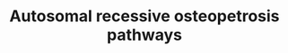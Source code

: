 ---
annotations:
- id: CL:0000092
  parent: animal cell
  type: Cell Type Ontology
  value: osteoclast
- id: DOID:0111542
  parent: genetic disease
  type: Disease Ontology
  value: familial expansile osteolysis
- id: DOID:0110945
  parent: genetic disease
  type: Disease Ontology
  value: autosomal recessive osteopetrosis 6
- id: DOID:0110946
  parent: genetic disease
  type: Disease Ontology
  value: autosomal recessive osteopetrosis 7
- id: DOID:0110939
  parent: genetic disease
  type: Disease Ontology
  value: autosomal recessive osteopetrosis 5
- id: DOID:0110941
  parent: genetic disease
  type: Disease Ontology
  value: autosomal recessive osteopetrosis 3
- id: DOID:0110942
  parent: genetic disease
  type: Disease Ontology
  value: autosomal recessive osteopetrosis 1
- id: DOID:0110940
  parent: genetic disease
  type: Disease Ontology
  value: autosomal recessive osteopetrosis 8
- id: DOID:0110944
  parent: genetic disease
  type: Disease Ontology
  value: autosomal recessive osteopetrosis 4
- id: DOID:0110943
  parent: genetic disease
  type: Disease Ontology
  value: autosomal recessive osteopetrosis 2
- id: PW:0000003
  parent: signaling pathway
  type: Pathway Ontology
  value: signaling pathway
authors:
- Rlee
- Khanspers
- Egonw
- Eweitz
citedin: ''
communities:
- SkeletalDysplasia
description: 'Taken from Osteopetrosis: genetics, treatment and new insights into
  osteoclast function by Cristina Sobacchi, Ansgar Schulz, Fraser P. Coxon, Anna Villa
  and Miep H. Helfrich [https://www.ncbi.nlm.nih.gov/pubmed/23877423].  The osteopetroses
  are genetic diseases characterized by increased bone mass and density due to a failure
  in bone resorption. Two major forms can be distinguished on the basis of their mode
  of inheritance: autosomal dominant osteopetrosis (ADO, formerly known as Albers-Schönberg
  disease), is usually considered an adult-onset, more benign form (and has been comprehensively
  reviewed elsewhere); whereas autosomal recessive osteopetrosis (ARO), also termed
  malignant infantile osteopetrosis, presents soon after birth, is often severe and
  leads to death if left untreated.  Mechanisms underlying osteoclast-‑rich ARO: Ruffled
  border formation and bone resorption by osteoclasts are dependent on secretory lysosome
  trafficking. Genes implicated in osteoclast-‑rich autosomal recessive osteopetrosis
  encode proteins that localize to secretory lysosomes in osteoclasts. TCIRG1 encodes
  the a3 subunit of the V0 complex, part of the V‑ATPase proton pump that acidifies
  endosomes and lysosomes; CLCN7 encodes ClC‑7, the Cl– antiporter responsible for
  increasing lumenal Cl– concentration; OSTM1 encodes the β‑subunit of CIC‑7; PLEKHM1
  encodes a cytosolic protein that binds to the active (GTP-‑bound) form of Rab7,
  which is associated with late endosomes and lysosomes; and SNX10 encodes sorting
  nexin 10, which localizes to endosomes via a phosphoinositide-‑binding PX domain.
  This domain also interacts with the V1 complex D subunit of V‑ATPase, raising the
  possibility that SNX10 is involved in trafficking of V‑ATPase. ARO-‑causing mutations
  in all five genes disrupt trafficking of secretory lysosomes, thereby impairing
  ruffled-‑border formation and bone resorption. Osteoclast formation and adhesion
  to bone through the sealing zone are unaffected.  Mechanisms underlying osteoclast-‑poor
  ARO: Osteoclastogenesis is dependent on the RANK signalling pathway. In normal osteoclasts,
  binding of RANKL recruits TRAF6, which releases NFκB from its phosphorylated inhibitor
  IκB. NFκB translocates to the nucleus and regulates transcription of key osteoclast
  genes. Osteopetrosis-‑causing mutations in TNFRSF11A (which encodes RANK) either
  reduce protein expression at the plasma membrane  or impair RANKL binding, which
  leads to the loss of NFκB signalling and prevents differentiation and fusion of
  osteoclast precursors. Similarly, osteoclast differentiation defects are seen if
  osteopetrosis-‑causing mutations in TNFSF11 (which encodes RANKL) are present. Mutations
  identified so far lead to reduced RANKL trimerization or impaired RANK binding.
  Osteoclast formation studies in vitro reveal these two distinct osteoclast-‑poor
  forms of ARO: those in which osteoclastogenesis cannot be induced by synthetic RANKL
  (TNFRSF11A-‑related ARO) and those in which osteoclastogenesis can be induced by
  synthetic RANKL, resulting in osteoclasts that function normally (TNFSF11-‑related
  ARO).   Linked with a dotted arrow to the GeneProduct nodes are diseases caused
  by mutation in the respective gene.'
last-edited: 2024-02-24
ndex: 238d70a3-8b6d-11eb-9e72-0ac135e8bacf
organisms:
- Homo sapiens
redirect_from:
- /index.php/Pathway:WP4788
- /instance/WP4788
- /instance/WP4788_r128856
revision: r128856
schema-jsonld:
- '@context': https://schema.org/
  '@id': https://wikipathways.github.io/pathways/WP4788.html
  '@type': Dataset
  creator:
    '@type': Organization
    name: WikiPathways
  description: 'Taken from Osteopetrosis: genetics, treatment and new insights into
    osteoclast function by Cristina Sobacchi, Ansgar Schulz, Fraser P. Coxon, Anna
    Villa and Miep H. Helfrich [https://www.ncbi.nlm.nih.gov/pubmed/23877423].  The
    osteopetroses are genetic diseases characterized by increased bone mass and density
    due to a failure in bone resorption. Two major forms can be distinguished on the
    basis of their mode of inheritance: autosomal dominant osteopetrosis (ADO, formerly
    known as Albers-Schönberg disease), is usually considered an adult-onset, more
    benign form (and has been comprehensively reviewed elsewhere); whereas autosomal
    recessive osteopetrosis (ARO), also termed malignant infantile osteopetrosis,
    presents soon after birth, is often severe and leads to death if left untreated.  Mechanisms
    underlying osteoclast-‑rich ARO: Ruffled border formation and bone resorption
    by osteoclasts are dependent on secretory lysosome trafficking. Genes implicated
    in osteoclast-‑rich autosomal recessive osteopetrosis encode proteins that localize
    to secretory lysosomes in osteoclasts. TCIRG1 encodes the a3 subunit of the V0
    complex, part of the V‑ATPase proton pump that acidifies endosomes and lysosomes;
    CLCN7 encodes ClC‑7, the Cl– antiporter responsible for increasing lumenal Cl–
    concentration; OSTM1 encodes the β‑subunit of CIC‑7; PLEKHM1 encodes a cytosolic
    protein that binds to the active (GTP-‑bound) form of Rab7, which is associated
    with late endosomes and lysosomes; and SNX10 encodes sorting nexin 10, which localizes
    to endosomes via a phosphoinositide-‑binding PX domain. This domain also interacts
    with the V1 complex D subunit of V‑ATPase, raising the possibility that SNX10
    is involved in trafficking of V‑ATPase. ARO-‑causing mutations in all five genes
    disrupt trafficking of secretory lysosomes, thereby impairing ruffled-‑border
    formation and bone resorption. Osteoclast formation and adhesion to bone through
    the sealing zone are unaffected.  Mechanisms underlying osteoclast-‑poor ARO:
    Osteoclastogenesis is dependent on the RANK signalling pathway. In normal osteoclasts,
    binding of RANKL recruits TRAF6, which releases NFκB from its phosphorylated inhibitor
    IκB. NFκB translocates to the nucleus and regulates transcription of key osteoclast
    genes. Osteopetrosis-‑causing mutations in TNFRSF11A (which encodes RANK) either
    reduce protein expression at the plasma membrane  or impair RANKL binding, which
    leads to the loss of NFκB signalling and prevents differentiation and fusion of
    osteoclast precursors. Similarly, osteoclast differentiation defects are seen
    if osteopetrosis-‑causing mutations in TNFSF11 (which encodes RANKL) are present.
    Mutations identified so far lead to reduced RANKL trimerization or impaired RANK
    binding. Osteoclast formation studies in vitro reveal these two distinct osteoclast-‑poor
    forms of ARO: those in which osteoclastogenesis cannot be induced by synthetic
    RANKL (TNFRSF11A-‑related ARO) and those in which osteoclastogenesis can be induced
    by synthetic RANKL, resulting in osteoclasts that function normally (TNFSF11-‑related
    ARO).   Linked with a dotted arrow to the GeneProduct nodes are diseases caused
    by mutation in the respective gene.'
  keywords:
  - CLCN7
  - Cl-
  - H+
  - IKBKB
  - NFKB1
  - OSTM1
  - PLEKHM1
  - RAB7A
  - SNX10
  - TCIRG1
  - TNFRSF11A
  - TNFSF11
  - TRAF6
  license: CC0
  name: Autosomal recessive osteopetrosis pathways
seo: CreativeWork
title: Autosomal recessive osteopetrosis pathways
wpid: WP4788
---